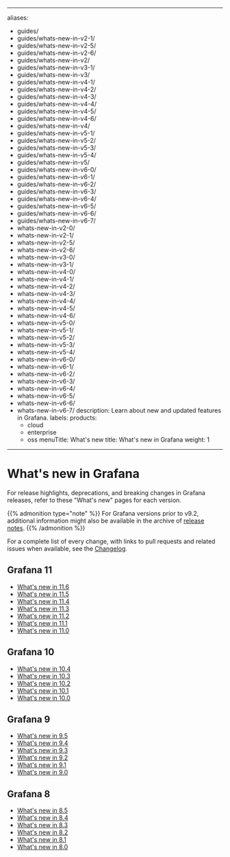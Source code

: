 -----

aliases:

- guides/
- guides/whats-new-in-v2-1/
- guides/whats-new-in-v2-5/
- guides/whats-new-in-v2-6/
- guides/whats-new-in-v2/
- guides/whats-new-in-v3-1/
- guides/whats-new-in-v3/
- guides/whats-new-in-v4-1/
- guides/whats-new-in-v4-2/
- guides/whats-new-in-v4-3/
- guides/whats-new-in-v4-4/
- guides/whats-new-in-v4-5/
- guides/whats-new-in-v4-6/
- guides/whats-new-in-v4/
- guides/whats-new-in-v5-1/
- guides/whats-new-in-v5-2/
- guides/whats-new-in-v5-3/
- guides/whats-new-in-v5-4/
- guides/whats-new-in-v5/
- guides/whats-new-in-v6-0/
- guides/whats-new-in-v6-1/
- guides/whats-new-in-v6-2/
- guides/whats-new-in-v6-3/
- guides/whats-new-in-v6-4/
- guides/whats-new-in-v6-5/
- guides/whats-new-in-v6-6/
- guides/whats-new-in-v6-7/
- whats-new-in-v2-0/
- whats-new-in-v2-1/
- whats-new-in-v2-5/
- whats-new-in-v2-6/
- whats-new-in-v3-0/
- whats-new-in-v3-1/
- whats-new-in-v4-0/
- whats-new-in-v4-1/
- whats-new-in-v4-2/
- whats-new-in-v4-3/
- whats-new-in-v4-4/
- whats-new-in-v4-5/
- whats-new-in-v4-6/
- whats-new-in-v5-0/
- whats-new-in-v5-1/
- whats-new-in-v5-2/
- whats-new-in-v5-3/
- whats-new-in-v5-4/
- whats-new-in-v6-0/
- whats-new-in-v6-1/
- whats-new-in-v6-2/
- whats-new-in-v6-3/
- whats-new-in-v6-4/
- whats-new-in-v6-5/
- whats-new-in-v6-6/
- whats-new-in-v6-7/
  description: Learn about new and updated features in Grafana.
  labels:
  products:
  - cloud
  - enterprise
  - oss
    menuTitle: What's new
    title: What's new in Grafana
    weight: 1

-----

# What's new in Grafana

For release highlights, deprecations, and breaking changes in Grafana releases, refer to these "What's new" pages for each version.

{{% admonition type="note" %}}
For Grafana versions prior to v9.2, additional information might also be available in the archive of [release notes](../release-notes/).
{{% /admonition %}}

For a complete list of every change, with links to pull requests and related issues when available, see the [Changelog](https://github.com/grafana/grafana/blob/main/CHANGELOG.md).

## Grafana 11

- [What's new in 11.6](https://grafana.com/docs/grafana/\<GRAFANA_VERSION\>/whatsnew/whats-new-in-v11-6)
- [What's new in 11.5](https://grafana.com/docs/grafana/\<GRAFANA_VERSION\>/whatsnew/whats-new-in-v11-5/)
- [What's new in 11.4](https://grafana.com/docs/grafana/\<GRAFANA_VERSION\>/whatsnew/whats-new-in-v11-4/)
- [What's new in 11.3](https://grafana.com/docs/grafana/\<GRAFANA_VERSION\>/whatsnew/whats-new-in-v11-3/)
- [What's new in 11.2](https://grafana.com/docs/grafana/\<GRAFANA_VERSION\>/whatsnew/whats-new-in-v11-2/)
- [What's new in 11.1](https://grafana.com/docs/grafana/\<GRAFANA_VERSION\>/whatsnew/whats-new-in-v11-1/)
- [What's new in 11.0](https://grafana.com/docs/grafana/\<GRAFANA_VERSION\>/whatsnew/whats-new-in-v11-0/)

## Grafana 10

- [What's new in 10.4](https://grafana.com/docs/grafana/\<GRAFANA_VERSION\>/whatsnew/whats-new-in-v10-4/)
- [What's new in 10.3](https://grafana.com/docs/grafana/\<GRAFANA_VERSION\>/whatsnew/whats-new-in-v10-3/)
- [What's new in 10.2](https://grafana.com/docs/grafana/\<GRAFANA_VERSION\>/whatsnew/whats-new-in-v10-2/)
- [What's new in 10.1](whats-new-in-v10-1/)
- [What's new in 10.0](whats-new-in-v10-0/)

## Grafana 9

- [What's new in 9.5](whats-new-in-v9-5/)
- [What's new in 9.4](whats-new-in-v9-4/)
- [What's new in 9.3](whats-new-in-v9-3/)
- [What's new in 9.2](whats-new-in-v9-2/)
- [What's new in 9.1](whats-new-in-v9-1/)
- [What's new in 9.0](whats-new-in-v9-0/)

## Grafana 8

- [What's new in 8.5](whats-new-in-v8-5/)
- [What's new in 8.4](whats-new-in-v8-4/)
- [What's new in 8.3](whats-new-in-v8-3/)
- [What's new in 8.2](whats-new-in-v8-2/)
- [What's new in 8.1](whats-new-in-v8-1/)
- [What's new in 8.0](whats-new-in-v8-0/)
